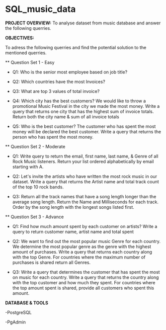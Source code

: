 # SQL_music_data

**PROJECT OVERVIEW:**
To analyse dataset from music database and answer the following querries.


**OBJECTIVES:**

To adress the following querries and find the potential solution to the mentioned querries.

**	Question Set 1 - Easy 

- Q1: Who is the senior most employee based on job title? 

- Q2: Which countries have the most Invoices? 

- Q3: What are top 3 values of total invoice? 

- Q4: Which city has the best customers? We would like to throw a promotional Music Festival in the city we made the most money. 
Write a query that returns one city that has the highest sum of invoice totals. 
Return both the city name & sum of all invoice totals 

- Q5: Who is the best customer? The customer who has spent the most money will be declared the best customer. 
Write a query that returns the person who has spent the most money.


** Question Set 2 - Moderate 

- Q1: Write query to return the email, first name, last name, & Genre of all Rock Music listeners. 
Return your list ordered alphabetically by email starting with A. 

- Q2: Let's invite the artists who have written the most rock music in our dataset. 
Write a query that returns the Artist name and total track count of the top 10 rock bands. 

- Q3: Return all the track names that have a song length longer than the average song length. 
Return the Name and Milliseconds for each track. Order by the song length with the longest songs listed first. 


** Question Set 3 - Advance 

- Q1: Find how much amount spent by each customer on artists? Write a query to return customer name, artist name and total spent 

- Q2: We want to find out the most popular music Genre for each country. We determine the most popular genre as the genre 
with the highest amount of purchases. Write a query that returns each country along with the top Genre. For countries where 
the maximum number of purchases is shared return all Genres. 

- Q3: Write a query that determines the customer that has spent the most on music for each country.
 Write a query that returns the country along with the top customer and how much they spent. 
For countries where the top amount spent is shared, provide all customers who spent this amount. 

**DATABASE & TOOLS**

-PostgreSQL

-PgAdmin
